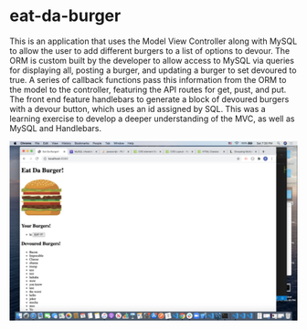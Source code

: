 # eat-da-burger

This is an application that uses the Model View Controller along with MySQL to allow the user to add different burgers to a list of options to devour. The ORM is custom built by the developer to allow access to MySQL via queries for displaying all, posting a burger, and updating a burger to set devoured to true. A series of callback functions pass this information from the ORM to the model to the controller, featuring the API routes for get, pust, and put. The front end feature handlebars to generate a block of devoured burgers with a devour button, which uses an id assigned by SQL. This was a learning exercise to develop a deeper understanding of the MVC, as well as MySQL and Handlebars.


![ScreenShot](https://github.com/paulsloderbeck/eat-da-burger/blob/master/screenshot.png)